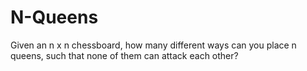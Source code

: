 # N-Queens
Given an n x n chessboard, how many different ways can you place n queens, such that none of them can attack each other?
